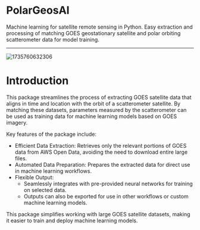 # PolarGeosAI

Machine learning for satellite remote sensing in Python. Easy extraction and processing of matching GOES geostationary satellite and polar orbiting scatterometer data for model training.

---

![1735760632306](image/index/1735760632306.png)

# Introduction

This package streamlines the process of extracting GOES satellite data that aligns in time and location with the orbit of a scatterometer satellite. By matching these datasets, parameters measured by the scatterometer can be used as training data for machine learning models based on GOES imagery.

Key features of the package include:

* Efficient Data Extraction: Retrieves only the relevant portions of GOES data from AWS Open Data, avoiding the need to download entire large files.
* Automated Data Preparation: Prepares the extracted data for direct use in machine learning workflows.
* Flexible Output:
  * Seamlessly integrates with pre-provided neural networks for training on selected data.
  * Outputs can also be exported for use in other workflows or custom machine learning models.

This package simplifies working with large GOES satellite datasets, making it easier to train and deploy machine learning models.
